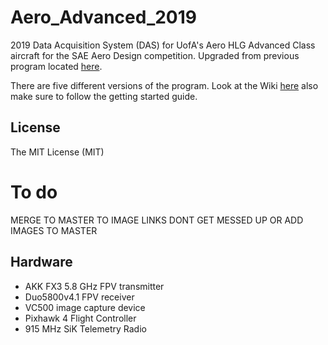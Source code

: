 # Aero_Advanced_2019
2019 Data Acquisition System (DAS) for UofA's Aero HLG Advanced Class aircraft for the SAE Aero Design competition. Upgraded from previous program located [here](https://github.com/MarkSherstan/Aero_HLG_2018_DAS).

There are five different versions of the program. Look at the Wiki [here](https://github.com/MarkSherstan/Aero_Advanced_2019/wiki) also make sure to follow the getting started guide.

## License
The MIT License (MIT)

# To do
MERGE TO MASTER TO IMAGE LINKS DONT GET MESSED UP OR ADD IMAGES TO MASTER

## Hardware
* AKK FX3 5.8 GHz FPV transmitter
* Duo5800v4.1 FPV receiver
* VC500 image capture device
* Pixhawk 4 Flight Controller
* 915 MHz SiK Telemetry Radio
